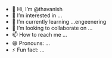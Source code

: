 - 👋 Hi, I’m @thavanish
- 👀 I’m interested in ...
- 🌱 I’m currently learning ...engeenering
- 💞️ I’m looking to collaborate on ...
- 📫 How to reach me ...
- 😄 Pronouns: ...
- ⚡ Fun fact: ...

<!---
thavanish9084/thavanish9084 is a ✨ special ✨ repository because its `README.md` (this file) appears on your GitHub profile.
You can click the Preview link to take a look at your changes.
--->
